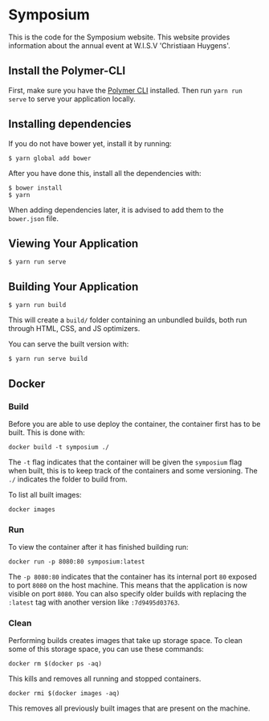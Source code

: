 # Symposium

This is the code for the Symposium website. This website provides information about the annual event at W.I.S.V 'Christiaan Huygens'.

## Install the Polymer-CLI

First, make sure you have the [Polymer CLI](https://www.npmjs.com/package/polymer-cli) installed. Then run `yarn run serve` to serve your application locally.

## Installing dependencies

If you do not have bower yet, install it by running:

```
$ yarn global add bower
```

After you have done this, install all the dependencies with:

```
$ bower install
$ yarn
```

When adding dependencies later, it is advised to add them to the `bower.json` file.

## Viewing Your Application

```
$ yarn run serve
```

## Building Your Application

```
$ yarn run build
```

This will create a `build/` folder containing an unbundled builds,
both run through HTML, CSS, and JS optimizers.

You can serve the built version with:

```
$ yarn run serve build
```
## Docker
### Build
Before you are able to use deploy the container, the container first has to be built. This is done with:
```
docker build -t symposium ./
```
The `-t` flag indicates that the container will be given the `symposium` flag when built, this is to keep track of the containers and some versioning. The `./` indicates the folder to build from.

To list all built images:
```
docker images
```

### Run
To view the container after it has finished building run:
```
docker run -p 8080:80 symposium:latest
```
The `-p 8080:80` indicates that the container has its internal port `80` exposed to port `8080` on the host machine. This means that the application is now visible on port `8080`. You can also specify older builds with replacing the `:latest` tag with another version like `:7d9495d03763`.

### Clean
Performing builds creates images that take up storage space. To clean some of this storage space, you can use these commands:
```
docker rm $(docker ps -aq)
```
This kills and removes all running and stopped containers.

```
docker rmi $(docker images -aq)
```
This removes all previously built images that are present on the machine.
